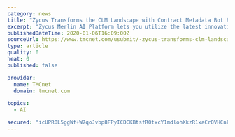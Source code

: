 ```yaml
---
category: news
title: "Zycus Transforms the CLM Landscape with Contract Metadata Bot Powered by the Zycus Merlin Artificial Intelligence Platform"
excerpt: "Zycus Merlin AI Platform lets you utilize the latest innovation and techniques around artificial intelligence, machine learning, and robotic process automation across the entire Source (News - Alert)-to-Pay suite. With its pioneering technology, the Zycus Contract Metadata Extraction Bot will enable customers to automate a very manual process ..."
publishedDateTime: 2020-01-06T16:09:00Z
sourceUrl: https://www.tmcnet.com/usubmit/-zycus-transforms-clm-landscape-with-contract-metadata-bot-/2020/01/06/9076569.htm
type: article
quality: 0
heat: 0
published: false

provider:
  name: TMCnet
  domain: tmcnet.com

topics:
  - AI

secured: "icUPR0L5ggWf+W7qoJvbp8FPyICDCKBtsfR0txcY1mdlohXkzR1xaCrOVHCnFv7dn3HAZYSiuuskm9O0E286ss+EWhz36ATq+xm+tRg9w3xvzLR838f7dZtJj+gBGZ38GCNfVI4kDyNgsTm2x14MafX4twaD7zT3DYFDAnS9hDo+gUqRUFTo3OT5TfNWZmKxHUNURDUP4xtDQUzSijanXsHutdANHJhrm/XJe66SUIujgS8oYADvFonpiJGUQwMG9rJR5x0Wu8QBBpWn+LYe1g==;P9JPvoyjhGU2r9D979//Zw=="
---
```


